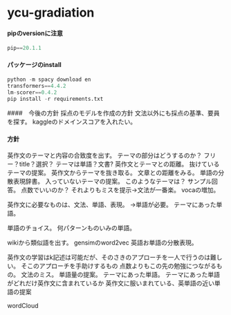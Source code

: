# ycu-gradiation
#### pipのversionに注意
```python
pip==20.1.1 
```

#### パッケージのinstall
```python
python -m spacy download en
transformers==4.4.2
lm-scorer==0.4.2
pip install -r requirements.txt
```

####　今後の方針
採点のモデルを作成の方針
文法以外にも採点の基準、要員を探す。
kaggleのドメインスコアを入れたい。


#### 方針
英作文のテーマと内容の合致度を出す。
テーマの部分はどうするのか？
フリー？title？選択？
テーマは単語？文書?
英作文とテーマとの距離。
抜けているテーマの提案。
英作文からテーマを抜き取る。
文章との距離をみる。
単語の分散表現辞書。
入っていないテーマの提案。
このようなテーマは？
サンプル回答。
点数でいいのか？
それよりもミスを提示→文法が一番楽。
vocaの増加。

英作文に必要なものは、文法、単語、表現。
→単語が必要。
テーマにあった単語。

単語のチョイス。
何パターンものいみの単語。

wikiから類似語を出す。
gensimのword2vec
英語お単語の分散表現。



英作文の学習はk記述は可能だが、そのさきのアプローチを一人で行うのは難しい。
そこのアプローチを手助けするもの
点数よりもこの先の勉強につながるもの。
文法のミス。
単語量の提案。
テーマにあった単語。
テーマにあった単語がどれだけ英作文に含まれているか
英作文に服いまれている、英単語の近い単語の提案


wordCloud